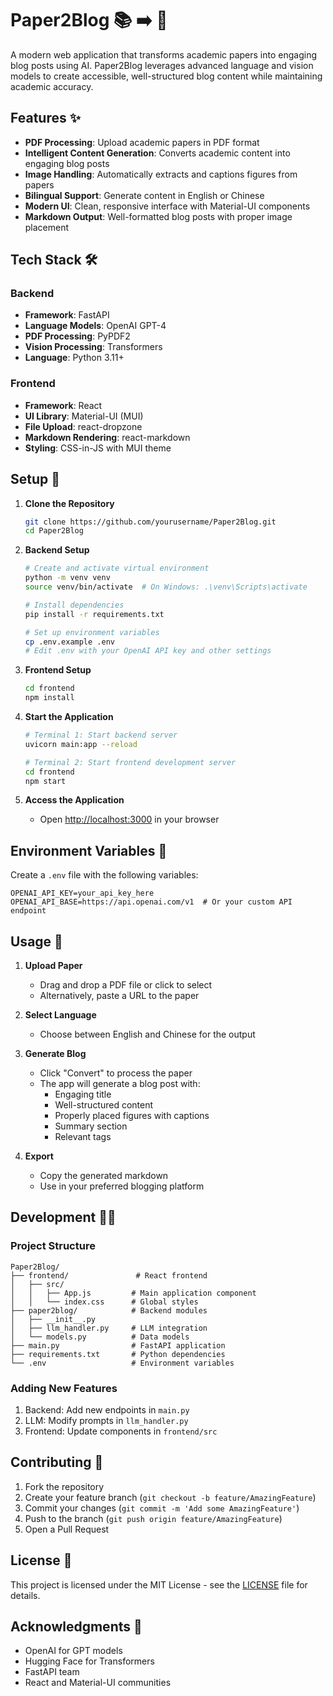 # Paper2Blog 📚 ➡️ 📝

A modern web application that transforms academic papers into engaging blog posts using AI. Paper2Blog leverages advanced language and vision models to create accessible, well-structured blog content while maintaining academic accuracy.

## Features ✨

- **PDF Processing**: Upload academic papers in PDF format
- **Intelligent Content Generation**: Converts academic content into engaging blog posts
- **Image Handling**: Automatically extracts and captions figures from papers
- **Bilingual Support**: Generate content in English or Chinese
- **Modern UI**: Clean, responsive interface with Material-UI components
- **Markdown Output**: Well-formatted blog posts with proper image placement

## Tech Stack 🛠️

### Backend

- **Framework**: FastAPI
- **Language Models**: OpenAI GPT-4
- **PDF Processing**: PyPDF2
- **Vision Processing**: Transformers
- **Language**: Python 3.11+

### Frontend

- **Framework**: React
- **UI Library**: Material-UI (MUI)
- **File Upload**: react-dropzone
- **Markdown Rendering**: react-markdown
- **Styling**: CSS-in-JS with MUI theme

## Setup 🚀

1. **Clone the Repository**

   ```bash
   git clone https://github.com/yourusername/Paper2Blog.git
   cd Paper2Blog
   ```

2. **Backend Setup**

   ```bash
   # Create and activate virtual environment
   python -m venv venv
   source venv/bin/activate  # On Windows: .\venv\Scripts\activate

   # Install dependencies
   pip install -r requirements.txt

   # Set up environment variables
   cp .env.example .env
   # Edit .env with your OpenAI API key and other settings
   ```

3. **Frontend Setup**

   ```bash
   cd frontend
   npm install
   ```

4. **Start the Application**

   ```bash
   # Terminal 1: Start backend server
   uvicorn main:app --reload

   # Terminal 2: Start frontend development server
   cd frontend
   npm start
   ```

5. **Access the Application**
   - Open [http://localhost:3000](http://localhost:3000) in your browser

## Environment Variables 🔑

Create a `.env` file with the following variables:

```env
OPENAI_API_KEY=your_api_key_here
OPENAI_API_BASE=https://api.openai.com/v1  # Or your custom API endpoint
```

## Usage 📖

1. **Upload Paper**

   - Drag and drop a PDF file or click to select
   - Alternatively, paste a URL to the paper

2. **Select Language**

   - Choose between English and Chinese for the output

3. **Generate Blog**

   - Click "Convert" to process the paper
   - The app will generate a blog post with:
     - Engaging title
     - Well-structured content
     - Properly placed figures with captions
     - Summary section
     - Relevant tags

4. **Export**
   - Copy the generated markdown
   - Use in your preferred blogging platform

## Development 👩‍💻

### Project Structure

```
Paper2Blog/
├── frontend/               # React frontend
│   ├── src/
│   │   ├── App.js         # Main application component
│   │   └── index.css      # Global styles
├── paper2blog/            # Backend modules
│   ├── __init__.py
│   ├── llm_handler.py     # LLM integration
│   └── models.py          # Data models
├── main.py                # FastAPI application
├── requirements.txt       # Python dependencies
└── .env                   # Environment variables
```

### Adding New Features

1. Backend: Add new endpoints in `main.py`
2. LLM: Modify prompts in `llm_handler.py`
3. Frontend: Update components in `frontend/src`

## Contributing 🤝

1. Fork the repository
2. Create your feature branch (`git checkout -b feature/AmazingFeature`)
3. Commit your changes (`git commit -m 'Add some AmazingFeature'`)
4. Push to the branch (`git push origin feature/AmazingFeature`)
5. Open a Pull Request

## License 📄

This project is licensed under the MIT License - see the [LICENSE](LICENSE) file for details.

## Acknowledgments 🙏

- OpenAI for GPT models
- Hugging Face for Transformers
- FastAPI team
- React and Material-UI communities
